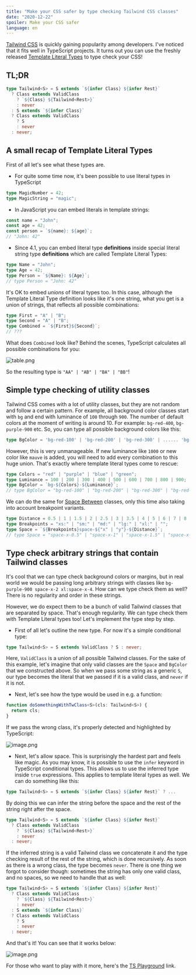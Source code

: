 ```yaml
---
title: "Make your CSS safer by type checking Tailwind CSS classes"
date: "2020-12-22"
spoiler: Make your CSS safer
language: en
---
```


[Tailwind CSS](https://tailwindcss.com/) is quickly gaining popularity among developers. I've noticed that it fits well in TypeScript projects. It turns out you can use the freshly released [Template Literal Types](https://devblogs.microsoft.com/typescript/announcing-typescript-4-1-beta/#template-literal-types) to type check your CSS!

## TL;DR

```typescript
type Tailwind<S> = S extends `${infer Class} ${infer Rest}`
  ? Class extends ValidClass
    ? `${Class} ${Tailwind<Rest>}`
    : never
  : S extends `${infer Class}`
  ? Class extends ValidClass
    ? S
    : never
  : never;
```

## A small recap of Template Literal Types

First of all let's see what these types are.

- For quite some time now, it's been possible to use literal types in TypeScript

```typescript
type MagicNumber = 42;
type MagicString = "magic";
```

- In JavaScript you can embed literals in template strings:

```typescript
const name = "John";
const age = 42;
const person = `${name}: ${age}`;
// "John: 42"
```

- Since 4.1, you can embed literal type **definitions** inside special literal string type **definitions** which are called Template Literal Types:

```typescript
type Name = "John";
type Age = 42;
type Person = `${Name}: ${Age}`;
// type Person = "John: 42"
```

It's OK to embed _unions_ of literal types too. In this case, although the Template Literal Type definition looks like it's one string, what you get is a union of strings, that reflects all possible combinations:

```typescript
type First = "A" | "B";
type Second = "A" | "B";
type Combined = `${First}${Second}`;
// ???
```

What does `Combined` look like? Behind the scenes, TypeScript calculates all possible combinations for you:

![table.png](https://qiita-image-store.s3.ap-northeast-1.amazonaws.com/0/397228/797f39a4-8c8b-425f-93bd-f5473ef211a8.png)

So the resulting type is `"AA" | "AB" | "BA" | "BB"`!

## Simple type checking of utility classes

Tailwind CSS comes with a lot of utility classes, but they are not random and follow a certain pattern. For example, all background color classes start with `bg` and end with luminance of `100` through `900`. The number of default colors at the moment of writing is around 10. For example: `bg-red-400`, `bg-purple-900` etc. So, you can type all possible background colors like this:

```typescript
type BgColor = 'bg-red-100' | 'bg-red-200' | 'bg-red-300' | ...... 'bg-purple-800' | 'bg-purple-900';
```

However, this is very unmanageable. If new luminance like `1000` or new color like `mauve` is added, you will need to add every combination to this huge union. That's exactly where template literal types come to rescue:

```typescript
type Colors = "red" | "purple" | "blue" | "green";
type Luminance = 100 | 200 | 300 | 400 | 500 | 600 | 700 | 800 | 900;
type BgColor = `bg-${Colors}-${Luminance}`;
// type BgColor = "bg-red-100" | "bg-red-200" | "bg-red-300" | "bg-red-400" | "bg-red-500" | "bg-red-600" | "bg-red-700" | "bg-red-800" | "bg-red-900" | "bg-purple-100" | "bg-purple-200" | "bg-purple-300" | ... 23 more ... | "bg-green-900"
```

We can do the same for [Space Between](https://tailwindcss.com/docs/space) classes, only this time also taking into account breakpoint variants.

```typescript
type Distance = 0.5 | 1 | 1.5 | 2 | 2.5 | 3 | 3.5 | 4 | 5 | 6 | 7 | 8 | 9 | 10;
type Breakpoints = "xs:" | "sm:" | "md:" | "lg:" | "xl:" | "";
type Space = `${Breakpoints}space-${"x" | "y"}-${Distance}`;
// type Space = "space-x-0.5" | "space-x-1" | "space-x-1.5" | "space-x-2" | "space-x-2.5" | "space-x-3" | "space-x-3.5" | "space-x-4" | "space-x-5" | "space-x-6" | "space-x-7" | "space-x-8" | ... 155 more ... | "xl:space-y-10"
```

## Type check arbitrary strings that contain Tailwind classes

It's cool that we can type check background colors or margins, but in real world we would be passing long arbitrary strings with classes like `bg-purple-900 space-x-2 xl:space-x-4`. How can we type check them as well? There is no regularity and order in these strings.

However, we do expect them to be a bunch of valid Tailwind classes that are separated by space. That's enough regularity. We can type check them with Template Literal types too! Let's implement the type step by step.

- First of all let's outline the new type. For now it's a simple conditional type:

```typescript
type Tailwind<S> = S extends ValidClass ? S : never;
```

Here, `ValidClass` is a union of all possible Tailwind classes. For the sake of this example, let's imagine that only valid classes are the `Space` and `BgColor` that we constructed above. So when we pass some string as a generic `S`, our type becomes the literal that we passed if it is a valid class, and `never` if it is not.

- Next, let's see how the type would be used in e.g. a function:

```typescript
function doSomethingWithTwClass<S>(cls: Tailwind<S>) {
  return cls;
}
```

If we pass the wrong class, it's properly detected and highlighted by TypeScript:

![image.png](https://qiita-image-store.s3.ap-northeast-1.amazonaws.com/0/397228/13a7fb8c-233d-9932-f3a0-c6220e9dc4f6.png)

- Next, let's allow space. This is surprisingly the hardest part and feels like magic. As you may know, it is possible to use the `infer` keyword in TypeScript conditional types. This allows us to use the inferred type inside `true` expressions. This applies to template literal types as well. We can do something like this:

```typescript
type Tailwind<S> = S extends `${infer Class} ${infer Rest}` ? ...
```

By doing this we can infer the string before the space and the rest of the string right after the space.

```typescript
type Tailwind<S> = S extends `${infer Class} ${infer Rest}`
  ? Class extends ValidClass
    ? `${Class} ${Tailwind<Rest>}`
    : never
  : never;
```

If the inferred string is a valid Tailwind class we concatenate it and the type checking result of the rest of the string, which is done recursively. As soon as there is a wrong class, the type becomes `never`. There is one thing we forgot to consider though: sometimes the string has only one valid class, and no spaces, so we need to handle that as well:

```typescript
type Tailwind<S> = S extends `${infer Class} ${infer Rest}`
  ? Class extends ValidClass
    ? `${Class} ${Tailwind<Rest>}`
    : never
  : S extends `${infer Class}`
  ? Class extends ValidClass
    ? S
    : never
  : never;
```

And that's it! You can see that it works below:

![image.png](https://qiita-image-store.s3.ap-northeast-1.amazonaws.com/0/397228/9495801b-1005-2fc6-311b-7feefe971840.png)

For those who want to play with it more, here's the [TS Playground](https://www.typescriptlang.org/play?#code/C4TwDgpgBAwg9gGzgJwM5QLxQOTIgE2ygB8cwBXZMBCI07AIwXNpJwHM8IA7bAbgBQoSFAAy5ALYBLbgENuAY2hYAjAAY1bAEwa2AZl2kALIagBWUwDZTAdlMAOUwE4Ng4dABC7eEmSYoAAYM7AC0ACQA3j4oqAC+4RHi0nKKELEBgkLg0AAiUqjA8kr+agB0ZmwqleXa2jWkevr1UEZsFaSWbDZs9mxOlWpu2VAeeLIA1mBwMsDoWNgAHqgAXHQ4qBKrbNgS+Fv0COz7OAsIx9j8WSIAymCyxVgBkaMQE1Mzcah3SgmLa9ggbDxSJ5ApFNIZARXaAANVkCCk+BgCFkqDmUFu92gpC80WQmXcUAAKrIpAgAO4yfAAHmuAD5-NcoBAFsAePh0E8IjIAGYQPzI1FxKCRXn8qAAJQgBXSAig8qgAH5YCi0czWez0HCEUjVag5QrDcquYK0bERRESWTKdwaVKCnTZYbDcsoNwIAA3fkG+Wupkstm2zmi7h8gV6p3O+XK03oAOaqDaxGxqA+qMK5XXNPpqCu91e5DZhV5z38zI88iKYBSODcKD4ODXOASCDAAAWMnYAHUpO2ieTY7S6QAKBQIFbE0kUqlDgCUUAiabwwEodbHqEEsShClrBSgDFk+H8DabLfbnZ7fYHeuHACJgiE8PgQiZNA+KFQaC-dMhb7PBDu3B7ge+BaMejbNq2HbcN2vZtv2sZ3gwIQftQEDfmof4AbuwD7oejRYCekHnjBl7wdeQp3lhAiAcBh6tIREFntBsFXoh96hE+ISOJoEhHF8WIhAsL7UbRuHsHAcBHoxp5QRecEITeHGPgQGFQAJPzCa0uzLBp6HCfYok4VAElSWBMnESxZGKZRylca+6nfPpIn-jRxmmfgBH1kxcmkQpFFoneelCSEKg1A+TAsCEOiYf+QA) link.
